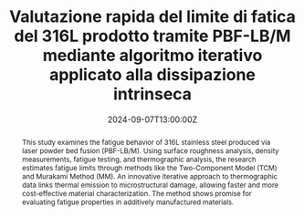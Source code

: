 ---
title: Valutazione rapida del limite di fatica del 316L prodotto tramite PBF-LB/M mediante algoritmo iterativo applicato alla dissipazione intrinseca
event: AIAS 2024
event_url: https://www.aiasnet.it/AIAS2024/index.html

location: University of Naples
address: 
  street: ''
  city: Naples
  region: ''
  postcode: ''
  country: Italy

summary: Annual conference of italian scientific society mechanical design and machine design.
abstract: 'This study examines the fatigue behavior of 316L stainless steel produced via laser powder bed fusion (PBF-LB/M). Using surface roughness analysis, density measurements, fatigue testing, and thermographic analysis, the research estimates fatigue limits through methods like the Two-Component Model (TCM) and Murakami Method (MM). An innovative iterative approach to thermographic data links thermal emission to microstructural damage, allowing faster and more cost-effective material characterization. The method shows promise for evaluating fatigue properties in additively manufactured materials.'

# Talk start and end times.
#   End time can optionally be hidden by prefixing the line with `#`.
date: '2024-09-07T13:00:00Z'
date_end: '2024-09-07T15:00:00Z'
all_day: false

# Schedule page publish date (NOT talk date).
publishDate: '2022-09-01T00:00:00Z'

authors:
  - admin

tags: ["Thermography","Conference","Fatigue","Additive Manufacturing"]

# Is this a featured talk? (true/false)
featured: false

image:
  caption: 'AIAS 2024'
  focal_point: Right

#links:
#  - icon: twitter
#    icon_pack: fab
#    name: Follow
#    url: https://twitter.com/georgecushen
url_code: ''
url_pdf: ''
url_slides: ''
url_video: ''

# Markdown Slides (optional).
#   Associate this talk with Markdown slides.
#   Simply enter your slide deck's filename without extension.
#   E.g. `slides = "example-slides"` references `content/slides/example-slides.md`.
#   Otherwise, set `slides = ""`.
slides: ""

# Projects (optional).
#   Associate this post with one or more of your projects.
#   Simply enter your project's folder or file name without extension.
#   E.g. `projects = ["internal-project"]` references `content/project/deep-learning/index.md`.
#   Otherwise, set `projects = []`.
projects: []
#   - example
---